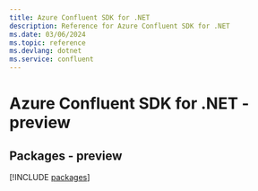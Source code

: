 ```yaml
---
title: Azure Confluent SDK for .NET
description: Reference for Azure Confluent SDK for .NET
ms.date: 03/06/2024
ms.topic: reference
ms.devlang: dotnet
ms.service: confluent
---
```

# Azure Confluent SDK for .NET - preview
## Packages - preview
[!INCLUDE [packages](confluent-index.md)]